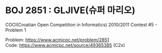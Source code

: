 # BOJ 2851 : GLJIVE(슈퍼 마리오)
COCI(Croatian Open Competition in Informatics) 2010/2011 Contest #5 - Problem 1  
  
Problem: https://www.acmicpc.net/problem/2851  
Code: https://www.acmicpc.net/source/49365385 (C2x)
